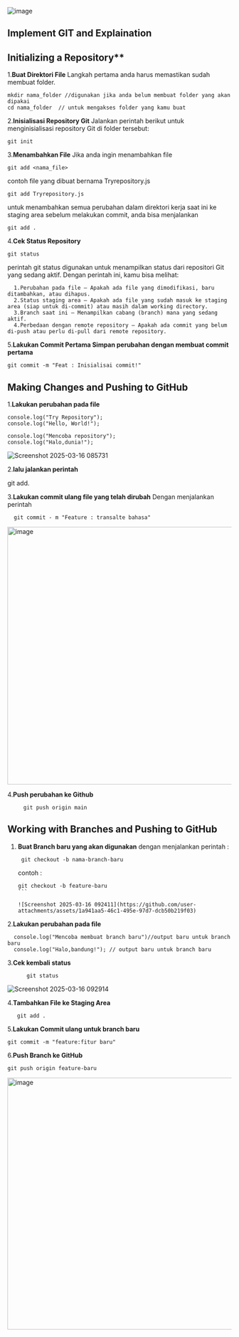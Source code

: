 ![image](https://github.com/user-attachments/assets/4dda65e6-db81-4391-be7f-eeb96674fa8e)


## Implement GIT and Explaination

 ## Initializing a Repository**

1.**Buat Direktori File**
   Langkah pertama anda harus memastikan sudah membuat folder.
   ```
   mkdir nama_folder //digunakan jika anda belum membuat folder yang akan dipakai
   cd nama_folder  // untuk mengakses folder yang kamu buat
   ```
2.**Inisialisasi Repository Git**
    Jalankan perintah berikut untuk menginisialisasi repository Git di folder tersebut:
    
    git init 
     
3.**Menambahkan File**
   Jika anda ingin menambahkan file 
   ```
   git add <nama_file>
   ```
  contoh file yang dibuat bernama Tryrepository.js
   ```
  git add Tryrepository.js
   ```

   untuk menambahkan semua perubahan dalam direktori kerja saat ini ke staging area sebelum melakukan commit,
   anda bisa menjalankan 

   ```
   git add .
   ```

  

4.**Cek Status Repository**
  ```
  git status
  ```

  perintah git status digunakan untuk menampilkan status dari repositori Git yang sedang aktif. Dengan perintah ini, kamu bisa melihat:
  
      1.Perubahan pada file – Apakah ada file yang dimodifikasi, baru ditambahkan, atau dihapus.
      2.Status staging area – Apakah ada file yang sudah masuk ke staging area (siap untuk di-commit) atau masih dalam working directory.
      3.Branch saat ini – Menampilkan cabang (branch) mana yang sedang aktif.
      4.Perbedaan dengan remote repository – Apakah ada commit yang belum di-push atau perlu di-pull dari remote repository.


5.**Lakukan Commit Pertama Simpan perubahan dengan membuat commit pertama**

   
    git commit -m "Feat : Inisialisai commit!"
    

    
## Making Changes and Pushing to GitHub
1.**Lakukan perubahan pada file**

   ```
   console.log("Try Repository");
   console.log("Hello, World!");
   ```

   ```
   console.log("Mencoba repository");
   console.log("Halo,dunia!");
   ```

   ![Screenshot 2025-03-16 085731](https://github.com/user-attachments/assets/ea98c449-fa77-4d91-8581-d4b33f02eca6)

2.**lalu jalankan perintah**
   
   
   git add.
   

3.**Lakukan commit ulang file yang telah dirubah**
      Dengan menjalankan perintah

      
      git commit - m "Feature : transalte bahasa"
      

   <img width="579" alt="image" src="https://github.com/user-attachments/assets/48f81528-7dea-4aae-857c-3ba1a7ccf101" />

4.**Push perubahan ke Github**
   
       
         git push origin main
      

## Working with Branches and Pushing to GitHub
1. **Buat Branch baru yang akan digunakan**
    dengan menjalankan perintah :

   ```
    git checkout -b nama-branch-baru
   ```

   contoh :

   ````
   git checkout -b feature-baru
   ```

   ![Screenshot 2025-03-16 092411](https://github.com/user-attachments/assets/1a941aa5-46c1-495e-97d7-dcb50b219f03)

2.**Lakukan perubahan pada file**

 ```
   console.log("Mencoba membuat branch baru")//output baru untuk branch baru
   console.log("Halo,bandung!"); // output baru untuk branch baru
   ```

3.**Cek kembali status**
       
   ```
         git status
   ```

   ![Screenshot 2025-03-16 092914](https://github.com/user-attachments/assets/88e7b0e4-7fe4-493b-8967-6c8733cd13b9)
   
4.**Tambahkan File ke Staging Area**

   ```
      git add .
   ```
5.**Lakukan Commit ulang untuk branch baru**

   ```
   git commit -m "feature:fitur baru"
   ```
6.**Push Branch ke GitHub**

   ```
   git push origin feature-baru
   ```
<img width="566" alt="image" src="https://github.com/user-attachments/assets/5226e526-cd62-4255-bbce-c535d8239d9f" />



   
   





   
     



  

